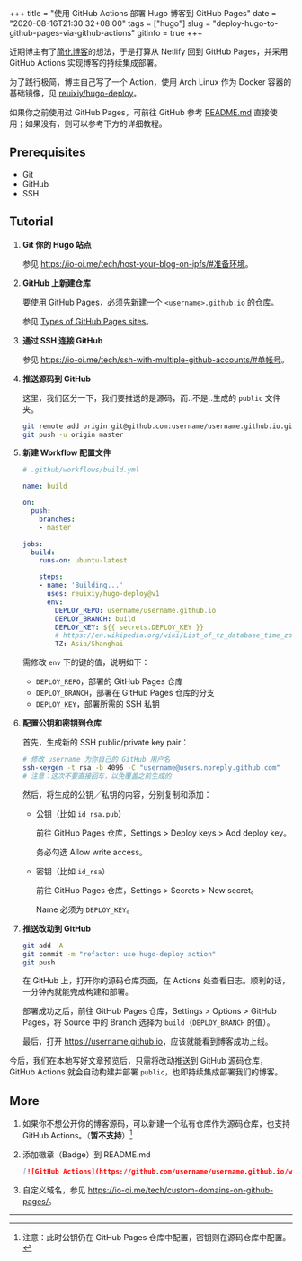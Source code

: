 +++
title = "使用 GitHub Actions 部署 Hugo 博客到 GitHub Pages"
date = "2020-08-16T21:30:32+08:00"
tags = ["hugo"]
slug = "deploy-hugo-to-github-pages-via-github-actions"
gitinfo = true
+++

近期博主有了[简化博客](/tech/simplify-my-blog/)的想法，于是打算从 Netlify 回到 GitHub Pages，并采用 GitHub Actions 实现博客的持续集成部署。

为了践行极简，博主自己写了一个 Action，使用 Arch Linux 作为 Docker 容器的基础镜像，见 [reuixiy/hugo-deploy](https://github.com/reuixiy/hugo-deploy)。

如果你之前使用过 GitHub Pages，可前往 GitHub 参考 [README.md](https://github.com/reuixiy/hugo-deploy/blob/master/README.md) 直接使用；如果没有，则可以参考下方的详细教程。

## Prerequisites

- Git
- GitHub
- SSH

## Tutorial

1. **Git 你的 Hugo 站点**

   参见 <https://io-oi.me/tech/host-your-blog-on-ipfs/#准备环境>。

2. **GitHub 上新建仓库**

   要使用 GitHub Pages，必须先新建一个 `<username>.github.io` 的仓库。
   
   参见 [Types of GitHub Pages sites](https://docs.github.com/en/github/working-with-github-pages/about-github-pages#types-of-github-pages-sites)。

3. **通过 SSH 连接 GitHub**

   参见 <https://io-oi.me/tech/ssh-with-multiple-github-accounts/#单帐号>。

4. **推送源码到 GitHub**

   这里，我们区分一下，我们要推送的是源码，而..不是..生成的 `public` 文件夹。

   ```bash
   git remote add origin git@github.com:username/username.github.io.git
   git push -u origin master
   ```

5. **新建 Workflow 配置文件**

   ```yml
   # .github/workflows/build.yml

   name: build

   on:
     push:
       branches:
       - master

   jobs:
     build:
       runs-on: ubuntu-latest

       steps:
       - name: 'Building...'
         uses: reuixiy/hugo-deploy@v1
         env:
           DEPLOY_REPO: username/username.github.io
           DEPLOY_BRANCH: build
           DEPLOY_KEY: ${{ secrets.DEPLOY_KEY }}
           # https://en.wikipedia.org/wiki/List_of_tz_database_time_zones
           TZ: Asia/Shanghai
   ```

   需修改 `env` 下的键的值，说明如下：

   - `DEPLOY_REPO`，部署的 GitHub Pages 仓库
   - `DEPLOY_BRANCH`，部署在 GitHub Pages 仓库的分支
   - `DEPLOY_KEY`，部署所需的 SSH 私钥

6. **配置公钥和密钥到仓库**

   首先，生成新的 SSH public/private key pair：
   
   ```bash
   # 修改 username 为你自己的 GitHub 用户名
   ssh-keygen -t rsa -b 4096 -C "username@users.noreply.github.com"
   # 注意：这次不要直接回车，以免覆盖之前生成的
   ```

   然后，将生成的公钥╱私钥的内容，分别复制和添加：

   - 公钥（比如 `id_rsa.pub`）

     前往 GitHub Pages 仓库，Settings > Deploy keys > Add deploy key。

     务必勾选 Allow write access。

   - 密钥（比如 `id_rsa`）

     前往 GitHub Pages 仓库，Settings > Secrets > New secret。

     Name 必须为 `DEPLOY_KEY`。

7. **推送改动到 GitHub**

   ```bash
   git add -A
   git commit -m "refactor: use hugo-deploy action"
   git push
   ```

   在 GitHub 上，打开你的源码仓库页面，在 Actions 处查看日志。顺利的话，一分钟内就能完成构建和部署。

   部署成功之后，前往 GitHub Pages 仓库，Settings > Options > GitHub Pages，将 Source 中的 Branch 选择为 `build`（`DEPLOY_BRANCH` 的值）。

   最后，打开 <https://username.github.io>，应该就能看到博客成功上线。

今后，我们在本地写好文章预览后，只需将改动推送到 GitHub 源码仓库，GitHub Actions 就会自动构建并部署 `public`，也即持续集成部署我们的博客。

## More

1. 如果你不想公开你的博客源码，可以新建一个私有仓库作为源码仓库，也支持 GitHub Actions。（**暂不支持**）[^1]

2. 添加徽章（Badge）到 README.md

   ```md
   [![GitHub Actions](https://github.com/username/username.github.io/workflows/build/badge.svg)](https://github.com/username/username.github.io/actions)
   ```

3. 自定义域名，参见 <https://io-oi.me/tech/custom-domains-on-github-pages/>。

---

[^1]: 注意：此时公钥仍在 GitHub Pages 仓库中配置，密钥则在源码仓库中配置。
